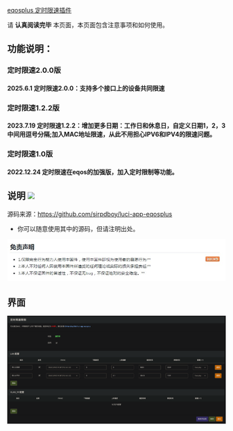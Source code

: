 [eqosplus  定时限速插件](https://github.com/byl0561/luci-app-eqosplus)


请 **认真阅读完毕** 本页面，本页面包含注意事项和如何使用。

## 功能说明：

### 定时限速2.0.0版
#### 2025.6.1 定时限速2.0.0：支持多个接口上的设备共同限速

### 定时限速1.2.2版
#### 2023.7.19 定时限速1.2.2：增加更多日期：工作日和休息日，自定义日期1，2，3中间用逗号分隔;加入MAC地址限速，从此不用担心IPV6和IPV4的限速问题。

### 定时限速1.0版
#### 2022.12.24 定时限速在eqos的加强版，加入定时限制等功能。

## 说明 [![](https://img.shields.io/badge/-说明-F5F5F5.svg)](#说明-)

源码来源：https://github.com/sirpdboy/luci-app-eqosplus


- 你可以随意使用其中的源码，但请注明出处。

![screenshots](https://raw.githubusercontent.com/sirpdboy/openwrt/master/doc/说明2.jpg)

## 界面

![screenshots](https://github.com/byl0561/luci-app-eqosplus/blob/main/%E7%95%8C%E9%9D%A2.png?raw=true)

